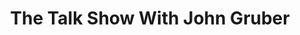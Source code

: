 ---
title:         "The Talk Show With John Gruber"
description:   "The director’s commentary track for Daring Fireball."
url-thumbnail: "http://daringfireball.net/thetalkshow/graphics/cover-1400.jpg"
url-rss:       "http://daringfireball.net/thetalkshow/rss"
url-web:       "http://daringfireball.net/thetalkshow"
url-itunes:    "https://itunes.apple.com/us/podcast/the-talk-show-with-john-gruber/id528458508?mt=2&uo=4"
---